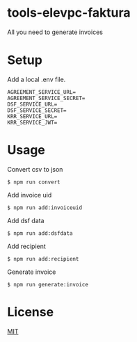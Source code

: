 # tools-elevpc-faktura

All you need to generate invoices

# Setup

Add a local .env file.

```
AGREEMENT_SERVICE_URL=
AGREEMENT_SERVICE_SECRET=
DSF_SERVICE_URL=
DSF_SERVICE_SECRET=
KRR_SERVICE_URL=
KRR_SERVICE_JWT=
```

# Usage

Convert csv to json
```
$ npm run convert
```

Add invoice uid
```
$ npm run add:invoiceuid
```

Add dsf data
```
$ npm run add:dsfdata
```

Add recipient
```
$ npm run add:recipient
```

Generate invoice
```
$ npm run generate:invoice
```

# License

[MIT](LICENSE)